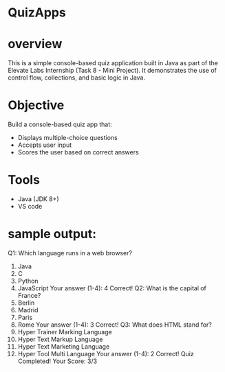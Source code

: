 # QuizApps
# overview
This is a simple console-based quiz application built in Java as part of the Elevate Labs Internship (Task 8 - Mini Project). It demonstrates the use of control flow, collections, and basic logic in Java.
# Objective
Build a console-based quiz app that:
- Displays multiple-choice questions
- Accepts user input
- Scores the user based on correct answers
# Tools
- Java (JDK 8+)
- VS code
# sample output:
Q1: Which language runs in a web browser?
1. Java
2. C
3. Python
4. JavaScript
Your answer (1-4): 4
Correct!
Q2: What is the capital of France?
1. Berlin
2. Madrid
3. Paris
4. Rome
Your answer (1-4): 3
Correct!
Q3: What does HTML stand for?
1. Hyper Trainer Marking Language
2. Hyper Text Markup Language
3. Hyper Text Marketing Language
4. Hyper Tool Multi Language
Your answer (1-4): 2
Correct!
 Quiz Completed!
Your Score: 3/3
